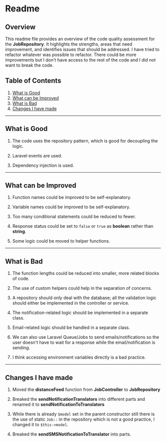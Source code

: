 # Readme

## Overview

This readme file provides an overview of the code quality assessment for the **JobRepository**. It highlights the strengths, areas that need improvement, and identifies issues that should be addressed. I have tried to refactor whatever was possible to refactor. There could be more improvements but I don't have access to the rest of the code and I did not want to break the code. 

## Table of Contents
1. [What is Good](#what-is-good)
2. [What can be Improved](#what-can-be-improved)
3. [What is Bad](#what-is-bad)
4. [Changes I have made](#changes-i-have-made)

---

## What is Good

1. The code uses the repository pattern, which is good for decoupling the logic.

2. Laravel events are used.

3. Dependency injection is used.

---

## What can be Improved

1. Function names could be improved to be self-explanatory.

2. Variable names could be improved to be self-explanatory.

3. Too many conditional statements could be reduced to fewer.

4. Response status could be set to `false` or `true` as **boolean** rather than **string**.

5. Some logic could be moved to helper functions. 

---

## What is Bad

1. The function lengths could be reduced into smaller, more related blocks of code.

2. The use of custom helpers could help in the separation of concerns.

3. A repository should only deal with the database; all the validation logic should either be implemented in the controller or service.

4. The notification-related logic should be implemented in a separate class.

5. Email-related logic should be handled in a separate class.

6. We can also use Laravel Queue/Jobs to send emails/notifications so the user doesn't have to wait for a response while the email/notification is sending.

7. I think accessing environment variables directly is a bad practice.

---

## Changes I have made

1. Moved the **distanceFeed** function from **JobController** to **JobRepository**

2. Breaked the **sendNotificationTranslators** into different parts and renamed it to **sendNotificationToTranslators**

3. While there is already `$model` set in the parent constructor still there is the use of static `Job::` in the repository which is not a good practice, I changed it to `$this->model`. 

4. Breaked the **sendSMSNotificationToTranslator** into parts.
